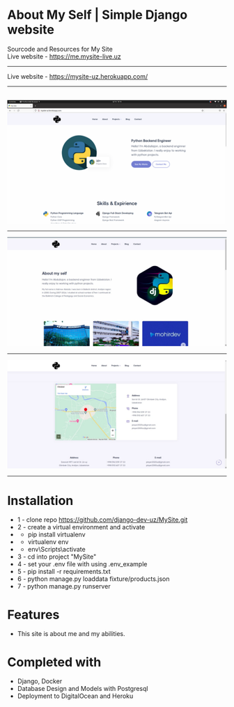 # About My Self | Simple Django website 
Sourcode and Resources for My Site <br>
Live website - https://me.mysite-live.uz <hr>
Live website - https://mysite-uz.herokuapp.com/ <hr><br>
<img src="./docs/mysite.png">
<hr>
<img src="./docs/about.jpg">
<hr>
<img src="./docs/contact.jpg">
<hr>

# Installation
* 1 - clone repo https://github.com/django-dev-uz/MySite.git
* 2 - create a virtual environment and activate
*  - pip install virtualenv
*  - virtualenv env
*  - env\Scripts\activate
* 3 - cd into project "MySite"
* 4 - set your .env file with using .env_example
* 5 - pip install -r requirements.txt
* 6 - python manage.py loaddata fixture/products.json
* 7 - python manage.py runserver


# Features
* This site is about me and my abilities.


# Completed with
* Django, Docker
* Database Design and Models with Postgresql
* Deployment to DigitalOcean and Heroku

